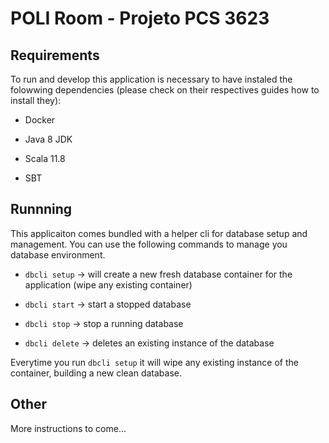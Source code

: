 # POLI Room - Projeto PCS 3623

## Requirements

To run and develop this application is necessary to have instaled the folowwing dependencies (please check on their respectives guides how to install they):

- Docker

- Java 8 JDK

- Scala 11.8

- SBT

## Runnning

This applicaiton comes bundled with a helper cli for database setup and management.
You can use the following commands to manage you database environment.

- `dbcli setup` -> will create a new fresh database container for the application (wipe any existing container)

- `dbcli start` -> start a stopped database

- `dbcli stop` -> stop a running database

- `dbcli delete` -> deletes an existing instance of the database
	

Everytime you run `dbcli setup` it will wipe any existing instance of the container, building a new clean database.

## Other

More instructions to come...
